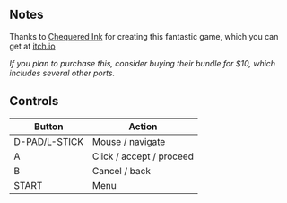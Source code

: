 ## Notes

Thanks to [Chequered Ink](https://ci.itch.io) for creating this fantastic game, which you can get at [itch.io](https://ci.itch.io/prisnhax)

*If you plan to purchase this, consider buying their bundle for $10, which includes several other ports.*


## Controls

| Button        | Action                   |
| ------------- | ------------------------ |
| D-PAD/L-STICK | Mouse / navigate         |
| A             | Click / accept / proceed |
| B             | Cancel / back            |
| START         | Menu                     |
